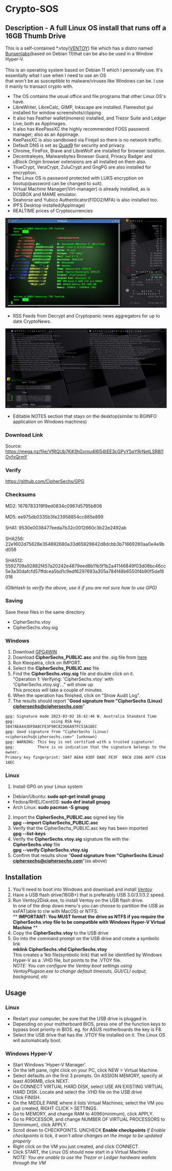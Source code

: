 # Crypto-SOS
## Description - A full Linux OS install that runs off a 16GB Thumb Drive
This is a self-contained *.vtoy([VENTOY](https://www.ventoy.net/en/index.html)) file which has a distro named [Bunsenlabs](https://www.bunsenlabs.org/)(based on Debian 11)that can be also be used in a Window Hyper-V.<br><br>
This is an operating system based on Debian 11 which I personally use.  It's essentially what I use when I need to use an OS<br>
that won't be as susceptible to malware/viruses like Windows can be.  I use it mainly to transact crypto with.

* The OS contains the usual office and file programs that other Linux OS's have.<br>
* LibreWriter, LibreCalc, GIMP, Inkscape are installed.  Flameshot gui installed for window screenshots/clipping<br>
* It also has Feather wallet(monero) installed, and Trezor Suite and Ledger Live; both as AppImages.<br>
* It also has KeePassXC the highly recommended FOSS password manager; also as an Appimage.<br>
* KeePassXC is also sandboxed via Firejail so there is no network traffic.<br>
* Default DNS is set as [Quad9](https://www.quad9.net/) for security and privacy.<br>
* Chrome, FireFox, Brave and LibreWolf are installed for browser isolation.<br>
* Decentraleyes, Malwarebytes Browser Guard, Privacy Badger and uBlock Origin browser extensions are all installed on them also.<br>
* TrueCrypt, VeraCrypt, ZuluCrypt and GngPG are also installed for encryption.<br>
* The Linux OS is password protected with LUKS encryption on bootup(password can be changed to suit).<br>
* Virtual Machine Manager(Virt-manager) is already installed, as is DOSBOX and MAME emulator.<br>
* Seahorse and Yubico Authenticator(FIDO2/MFA) is also installed too.
* IPFS Desktop installed(AppImage)
* REALTIME prices of Cryptocurrencies

![PHOTO](https://github.com/CipherSechs/Crypto-SOS/blob/main/CSOS%20Prices.png)

* RSS Feeds from Decrypt and Cryptopanic news aggregators for up to date CryptoNews.

![PHOTO](https://github.com/CipherSechs/Crypto-SOS/blob/main/CSOS%20RSS.png)

* Editable NOTES section that stays on the desktop(similar to BGINFO application on Windows machines)

### Download Link
Source: https://mega.nz/file/VfRQUb7K#3hGxmu4l6l54tEE3cGPyY5qYRrNetLSR8l1OyfxQrmY

### Verify
https://github.com/CipherSechs/GPG

### Checksums
MD2:    1678783319f9ed0834c0967d5795b806<br><br>
MD5:    ee975db0335b3fe23958854cc885e899<br><br>
SHA1:   9530e0038477eeda7b32c0012660c3b22e2492ab<br><br>
SHA256: 22e1602d75628e354892680a33d65929842d8dcbb3b71669280aa0e4e9bd056<br><br>
SHA512: 5592709a92882f457a20242e4879eed8b11b5f1b2a41146849f03d08bc46cc5e3a30dafcfd57ffdcea5bd1c9edf6297693a305a784f48b6550f4b90f5daf8018<br><br>
_(GtkHash to verify the above, use it if you are not sure how to use GPG)_


### Saving
Save these files in the same directory
 - CipherSechs.vtoy
 - CipherSechs.vtoy.sig

### Windows
1. Download [GPG4WIN](https://www.gpg4win.org/)
2. Download **CipherSechs_PUBLIC.asc** and the .sig file from [here](https://github.com/CipherSechs/GPG)  
3. Run Kleopatra, click on IMPORT.
4. Select the **CipherSechs_PUBLIC.asc** file
5. Find the **CipherSechs.vtoy.sig** file and double click on it.  
   "Operation 1: Verifying: 'CipherSechs.vtoy' with 'CipherSechs.vtoy.sig'..." will show up  
   This process will take a couple of minutes.
6. When the operation has finished, click on "Show Audit Log".
7. The results should report "**Good signature from "CipherSechs (Linux) <ciphersechs@ciphersechs.com>**"  

```
gpg: Signature made 2023-03-02 16:42:46 W. Australia Standard Time
gpg:                using RSA key 3847AEA443DFDA8CFE3F90C82366A97FC53A18EC
gpg: Good signature from "CipherSechs (Linux) <ciphersechs@ciphersechs.com>" [unknown]
gpg: WARNING: This key is not certified with a trusted signature!
gpg:          There is no indication that the signature belongs to the owner.
Primary key fingerprint: 3847 AEA4 43DF DA8C FE3F  90C8 2366 A97F C53A 18EC
```

### Linux
1. Install GPG on your Linux system
  - Debian/Ubuntu: **sudo apt-get install gnupg**
  - Fedora/RHEL/CentOS: **sudo dnf install gnupg**
  - Arch Linux: **sudo pacman -S gnupg**
2. Import the **CipherSechs_PUBLIC.asc** signed key file  
    **gpg --import CipherSechs_PUBLIC.asc**  
3. Verify that the CipherSechs_PUBLIC.asc key has been imported  
    **gpg --list-keys**
4. Verify the **CipherSechs.vtoy.sig** signature file with the **CipherSechs.vtoy** file  
    **gpg --verify CipherSechs.vtoy.sig**
5. Confirm that results show "**Good signature from "CipherSechs (Linux) <ciphersechs@ciphersechs.com>**"(as above)


## Installation
1. You'll need to boot into Windows and download and install [Ventoy](https://ventoy.net/en/download.html)
2. Have a USB flash drive(16GB+) that is preferably USB 3.0/3.1/3.2 speed.
3. Run Ventoy2Disk.exe, to install Ventoy on the USB flash drive.  
   In one of the drop down menu's you can choose to partition the USB as exFAT(able to r/w with MacOS) or NTFS.  
  ** **IMPORTANT: You MUST format the drive as NTFS if you require the CipherSechs.vtoy file to be compatible with Windows Hyper-V Virtual Machine** **
5. Copy the **CipherSechs.vtoy** to the USB drive
6. Go into the command prompt on the USB drive and create a symbolic link  
   **mklink CipherSechs.vhd CipherSechs.vtoy**  
This creates a 1kb file(symbolic link) that will be identified by Windows Hyper-V as a .VHD file, but points to the .VTOY file.  
*NOTE: You can configure the Ventoy boot settings using VentoyPlugson.exe to change default timeouts, GUI/CLI output, background, etc*

## Usage
### Linux
- Restart your computer, be sure that the USB drive is plugged in.
- Depending on your motherboard BIOS, press one of the function keys to bypass boot priority in BIOS.
  eg. for ASUS motherboards the key is F8.
- Select the USB drive that has the .VTOY file installed on it.  The Linux OS will automatically boot.

### Windows Hyper-V
- Start Windows 'Hyper-V Manager'.
- On the left pane, right click on your PC, click NEW > Virtual Machine.
- Select defaults on the first 3 prompts.  On ASSIGN MEMORY, specify at least 4096MB, click NEXT.
- On CONNECT VIRTUAL HARD DISK, select USE AN EXISTING VIRTUAL HARD DISK.  Locate and select the .VHD file on the USB drive
- Click FINISH.
- On the MIDDLE PANE where it lists Virtual Machines; select the VM you just created, RIGHT CLICK > SETTINGS.
- Go to MEMORY, and change RAM to 4096(minimum), click APPLY.
- Go to PROCESSOR, and change NUMBER OF VIRTUAL PROCESSORS to 3(minimum), click APPLY.
- Scroll down to CHECKPOINTS.  UNCHECK **Enable checkpoints**
*If Enable checkpoints is tick, it won't allow changes on the image to be updated properly*
- Right click on the VM you just created, and click CONNECT.
- Click START, the Linux OS should now start in a Virtual Machine  
*NOTE: You are unable to use the Trezor or Ledger hardware wallets through the VM*
